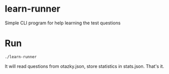 # learn-runner
Simple CLI program for help learning the test questions

# Run

    ./learn-runner

It will read questions from otazky.json, store statistics in stats.json.  That's it.
